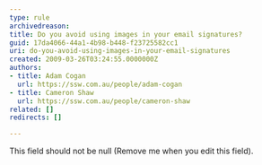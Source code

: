 ```yaml
---
type: rule
archivedreason: 
title: Do you avoid using images in your email signatures?
guid: 17da4066-44a1-4b98-b448-f23725582cc1
uri: do-you-avoid-using-images-in-your-email-signatures
created: 2009-03-26T03:24:55.0000000Z
authors:
- title: Adam Cogan
  url: https://ssw.com.au/people/adam-cogan
- title: Cameron Shaw
  url: https://ssw.com.au/people/cameron-shaw
related: []
redirects: []

---
```



This field should not be null (Remove me when you edit this field).
<br><excerpt class='endintro'></excerpt><br>



